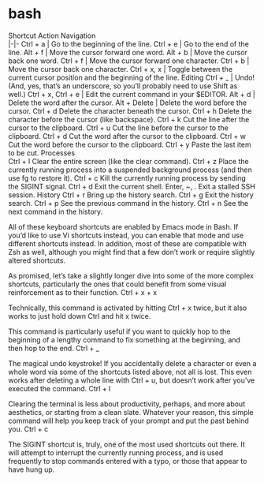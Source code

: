 bash
====

Shortcut	Action
Navigation	
|-|-
Ctrl + a	| Go to the beginning of the line.
Ctrl + e	| 	Go to the end of the line.
Alt + f		| Move the cursor forward one word.
Alt + b		| Move the cursor back one word.
Ctrl + f		| Move the cursor forward one character.
Ctrl + b		| Move the cursor back one character.
Ctrl + x, x		| Toggle between the current cursor position and the beginning of the line.
Editing	
Ctrl + _		| Undo! (And, yes, that’s an underscore, so you’ll probably need to use Shift as well.)
Ctrl + x, Ctrl + e		| Edit the current command in your $EDITOR.
Alt + d		| Delete the word after the cursor.
Alt + Delete		| Delete the word before the cursor.
Ctrl + d	Delete the character beneath the cursor.
Ctrl + h	Delete the character before the cursor (like backspace).
Ctrl + k	Cut the line after the cursor to the clipboard.
Ctrl + u	Cut the line before the cursor to the clipboard.
Ctrl + d	Cut the word after the cursor to the clipboard.
Ctrl + w	Cut the word before the cursor to the clipboard.
Ctrl + y	Paste the last item to be cut.
Processes	
Ctrl + l	Clear the entire screen (like the clear command).
Ctrl + z	Place the currently running process into a suspended background process (and then use fg to restore it).
Ctrl + c	Kill the currently running process by sending the SIGINT signal.
Ctrl + d	Exit the current shell.
Enter, ~, .	Exit a stalled SSH session.
History	
Ctrl + r	Bring up the history search.
Ctrl + g	Exit the history search.
Ctrl + p	See the previous command in the history.
Ctrl + n	See the next command in the history.

All of these keyboard shortcuts are enabled by Emacs mode in Bash. If you’d like to use Vi shortcuts instead, you can enable that mode and use different shortcuts instead. In addition, most of these are compatible with Zsh as well, although you might find that a few don’t work or require slightly altered shortcuts.

As promised, let’s take a slightly longer dive into some of the more complex shortcuts, particularly the ones that could benefit from some visual reinforcement as to their function.
Ctrl + x + x

Technically, this command is activated by hitting Ctrl + x twice, but it also works to just hold down Ctrl and hit x twice.

This command is particularly useful if you want to quickly hop to the beginning of a lengthy command to fix something at the beginning, and then hop to the end.
Ctrl + _

The magical undo keystroke! If you accidentally delete a character or even a whole word via some of the shortcuts listed above, not all is lost. This even works after deleting a whole line with Ctrl + u, but doesn’t work after you’ve executed the command.
Ctrl + l

Clearing the terminal is less about productivity, perhaps, and more about aesthetics, or starting from a clean slate. Whatever your reason, this simple command will help you keep track of your prompt and put the past behind you.
Ctrl + c

The SIGINT shortcut is, truly, one of the most used shortcuts out there. It will attempt to interrupt the currently running process, and is used frequently to stop commands entered with a typo, or those that appear to have hung up.